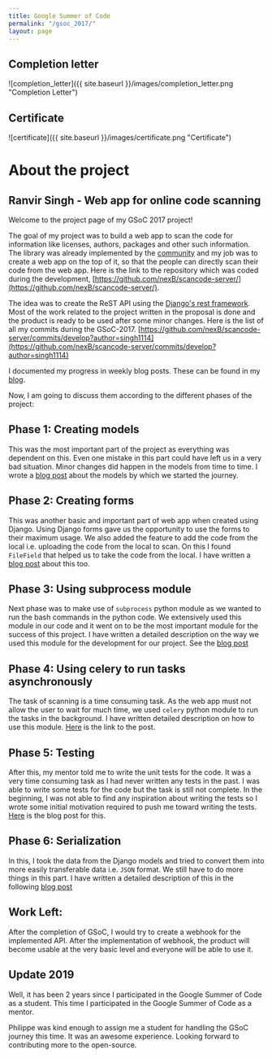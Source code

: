 ```yaml
---
title: Google Summer of Code
permalink: "/gsoc_2017/"
layout: page
---
```


## Completion letter
![completion_letter]({{ site.baseurl }}/images/completion_letter.png "Completion Letter")

## Certificate
![certificate]({{ site.baseurl }}/images/certificate.png "Certificate")

# About the project
## Ranvir Singh - Web app for online code scanning

Welcome to the project page of my GSoC 2017 project!

The goal of my project was to build a web app to scan the code for information like licenses, authors, packages and other such information. The library was already implemented by the [community](https://github.com/nexb/scancode-toolkit) and my job was to create a web app on the top of it, so that the people can directly scan their code from the web app. Here is the link to the repository which was coded during the development, [https://github.com/nexB/scancode-server/](https://github.com/nexB/scancode-server/). 

The idea was to create the ReST API using the [Django's rest framework](http://www.django-rest-framework.org/). Most of the work related to the project written in the proposal is done and the product is ready to be used after some minor changes. Here is the list of all my commits during the GSoC-2017. [https://github.com/nexB/scancode-server/commits/develop?author=singh1114](https://github.com/nexB/scancode-server/commits/develop?author=singh1114)

I documented my progress in weekly blog posts. These can be found in my [blog](https://ranvirsinghprojects.wordpress.com/category/gsoc-2017/).

Now, I am going to discuss them according to the different phases of the project:


## Phase 1: Creating models

This was the most important part of the project as everything was dependent on this. Even one mistake in this part could have left us in a very bad situation. Minor changes did happen in the models from time to time. I wrote a [blog post](https://ranvirsinghprojects.wordpress.com/2017/06/13/models-for-the-scancode-project-app/) about the models by which we started the journey. 


## Phase 2: Creating forms

This was another basic and important part of web app when created using Django. Using Django forms gave us the opportunity to use the forms to their maximum usage. We also added the feature to add the code from the local i.e. uploading the code from the local to scan. On this I found `FileField` that helped us to take the code from the local. I have written a [blog post](https://ranvirsinghprojects.wordpress.com/2017/06/21/filefield-in-forms-to-upload-files-to-the-server/) about this too.


## Phase 3: Using subprocess module

Next phase was to make use of `subprocess` python module as we wanted to run the bash commands in the python code. We extensively used this module in our code and it went on to be the most important module for the success of this project. I have written a detailed description on the way we used this module for the development for our project. See the [blog post](https://ranvirsinghprojects.wordpress.com/2017/06/21/a-word-about-subprocess-module/)


## Phase 4: Using celery to run tasks asynchronously

The task of scanning is a time consuming task. As the web app must not allow the user to wait for much time, we used `celery` python module to run the tasks in the background. I have written detailed description on how to use this module. [Here](https://ranvirsinghprojects.wordpress.com/2017/06/25/using-celery-to-run-long-running-task-asynchronously/) is the link to the post.


## Phase 5: Testing

After this, my mentor told me to write the unit tests for the code. It was a very time consuming task as I had never written any tests in the past. I was able to write some tests for the code but the task is still not complete. In the beginning, I was not able to find any inspiration about writing the tests so I wrote some initial motivation required to push me toward writing the tests. [Here](https://ranvirsinghprojects.wordpress.com/2017/07/06/writing-unit-tests-for-the-models/) is the blog post for this.


## Phase 6: Serialization

In this, I took the data from the Django models and tried to convert them into more easily transferable data i.e. `JSON` format. We still have to do more things in this part. I have written a detailed description of this in the following [blog post](https://ranvirsinghprojects.wordpress.com/2017/07/22/serialization-a-week-long-struggle/)

## Work Left:

After the completion of GSoC, I would try to create a webhook for the implemented API. After the implementation of webhook, the product will become usable at the very basic level and everyone will be able to use it.

## Update 2019

Well, it has been 2 years since I participated in the Google Summer of Code as a student. This time I participated in the Google Summer of Code as a mentor.

Philippe was kind enough to assign me a student for handling the GSoC journey this time. It was an awesome experience. Looking forward to contributing more to the open-source. 
